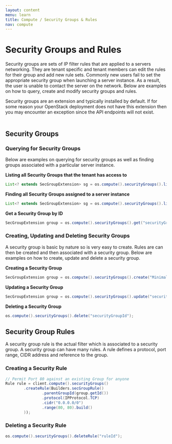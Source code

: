 ```yaml
---
layout: content
menu: learn
title: Compute / Security Groups & Rules
nav: compute
---
```


# Security Groups and Rules

Security groups are sets of IP filter rules that are applied to a servers networking.  They are tenant specific and tenant members can edit the rules for their group and add new rule sets.  Commonly new users fail to set the appropriate security group when launching a server instance.  As a result, the user is unable to contact the server on the network.  Below are examples on how to query, create and modify security groups and rules.

Security groups are an extension and typically installed by default.  If for some reason your OpenStack deployment does not have this extension then you may encounter an exception since the API endpoints will not exist.
<br>
<br>

## Security Groups

### Querying for Security Groups

Below are examples on querying for security groups as well as finding groups associated with a particular server instance.

**Listing all Security Groups that the tenant has access to**

```java
List<? extends SecGroupExtension> sg = os.compute().securityGroups().list();
```
		
**Finding all Security Groups assigned to a server instance**

```java
List<? extends SecGroupExtension> sg = os.compute().securityGroups().listServerGroups("serverId");
```

**Get a Security Group by ID**

```java
SecGroupExtension group = os.compute().securityGroups().get("securityGroupId");
```

### Creating, Updating and Deleting Security Groups

A security group is basic by nature so is very easy to create.  Rules are can then be created and then associated with a security group. Below are examples on how to create, update and delete a security group. 


**Creating a Security Group**

```java
SecGroupExtension group = os.compute().securityGroups().create("Minimal Access Group", "Permits ICMP and SSH");
```

**Updating a Security Group**

```java
SecGroupExtension group = os.compute().securityGroups().update("securityGroupId", "New Name", "New Description");
```
	
**Deleting a Security Group**

```java
os.compute().securityGroups().delete("securityGroupId");
```

## Security Group Rules

A security group rule is the actual filter which is associated to a security group.  A security group can have many rules.  A rule defines a protocol, port range, CIDR address and reference to the group. 

### Creating a Security Rule

```java
// Permit Port 80 against an existing Group for anyone
Rule rule = client.compute().securityGroups()
        .createRule(Builders.secGroupRule()
                .parentGroupId(group.getId())
                .protocol(IPProtocol.TCP)
                .cidr("0.0.0.0/0")
                .range(80, 80).build()
        ));
```

### Deleting a Security Rule

```java
os.compute().securityGroups().deleteRule("ruleId");
```
	



